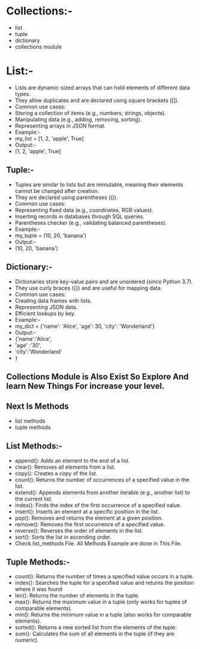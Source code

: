 # Collections:-
* list
* tuple
* dictionary
* collections module

# List:- 
* Lists are dynamic-sized arrays that can hold elements of different data types.
* They allow duplicates and are declared using square brackets ([]).
* Common use cases:
* Storing a collection of items (e.g., numbers, strings, objects).
* Manipulating data (e.g., adding, removing, sorting).
* Representing arrays in JSON format.
* Example:-
* my_list = [1, 2, 'apple', True]
* Output:-
* [1, 2, 'apple', True]

## Tuple:-
* Tuples are similar to lists but are immutable, meaning their elements cannot be changed after creation.
* They are declared using parentheses (()).
* Common use cases:
* Representing fixed data (e.g., coordinates, RGB values).
* Inserting records in databases through SQL queries.
* Parentheses checker (e.g., validating balanced parentheses).
* Example:-
* my_tuple = (10, 20, 'banana')
* Output:-
* (10, 20, 'banana')

## Dictionary:-
* Dictionaries store key-value pairs and are unordered (since Python 3.7).
* They use curly braces ({}) and are useful for mapping data.
* Common use cases:
* Creating data frames with lists.
* Representing JSON data.
* Efficient lookups by key.
* Example:-
* my_dict = {'name': 'Alice', 'age': 30, 'city': 'Wonderland'}
* Output:-
* {'name':'Alice',
*  'age' :'30',
*  'city':'Wonderland'
* }

## Collections Module is Also Exist So Explore And learn New Things For increase your level.

## Next Is Methods 
* list methods
* tuple methods

## List Methods:- 

* append(): Adds an element to the end of a list.
* clear(): Removes all elements from a list.
* copy(): Creates a copy of the list.
* count(): Returns the number of occurrences of a specified value in the list.
* extend(): Appends elements from another iterable (e.g., another list) to the current list.
* index(): Finds the index of the first occurrence of a specified value.
* insert(): Inserts an element at a specific position in the list.
* pop(): Removes and returns the element at a given position.
* remove(): Removes the first occurrence of a specified value.
* reverse(): Reverses the order of elements in the list.
* sort(): Sorts the list in ascending order.
* Check list_methods File. All Methods Example are done in This File.

## Tuple Methods:-
* count(): Returns the number of times a specified value occurs in a tuple.
* index(): Searches the tuple for a specified value and returns the position where it was found 
* len(): Returns the number of elements in the tuple.
* max(): Returns the maximum value in a tuple (only works for tuples of comparable elements).
* min(): Returns the minimum value in a tuple (also works for comparable elements).
* sorted(): Returns a new sorted list from the elements of the tuple.
* sum(): Calculates the sum of all elements in the tuple (if they are numeric).
